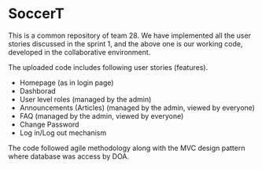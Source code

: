 # SoccerT

This is a common repository of team 28. We have implemented all the user stories discussed in the sprint 1, and the above one is our working code, developed in the collaborative environment. 

The uploaded code includes following user stories (features).

- Homepage (as in login page)
- Dashborad
- User level roles (managed by the admin)
- Announcements (Articles) (managed by the admin, viewed by everyone)
- FAQ (managed by the admin, viewed by everyone)
- Change Password
- Log in/Log out mechanism

The code followed agile methodology along with the MVC design pattern where database was access by DOA. 
